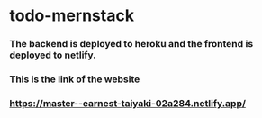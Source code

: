 # todo-mernstack

### The backend is deployed to heroku and the frontend is deployed to netlify.

### This is the link of the website 
### https://master--earnest-taiyaki-02a284.netlify.app/
